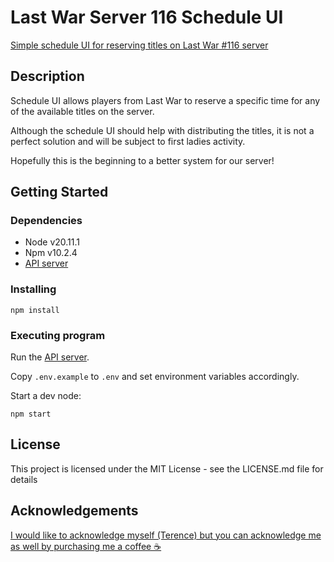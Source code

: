 # Last War Server 116 Schedule UI

[Simple schedule UI for reserving titles on Last War #116 server](https://www.lastwar116.com)

## Description

Schedule UI allows players from Last War to reserve a specific time for any of the available titles on the server.

Although the schedule UI should help with distributing the titles, it is not a perfect solution and will be subject to first ladies activity.

Hopefully this is the beginning to a better system for our server!

## Getting Started

### Dependencies

* Node v20.11.1
* Npm v10.2.4
* [API server](https://github.com/tezhm/last-war-116-api)

### Installing

```
npm install
```

### Executing program

Run the [API server](https://github.com/tezhm/last-war-116-api).

Copy `.env.example` to `.env` and set environment variables accordingly.

Start a dev node:

```
npm start
```

## License

This project is licensed under the MIT License - see the LICENSE.md file for details

## Acknowledgements

[I would like to acknowledge myself (Terence) but you can acknowledge me as well by purchasing me a coffee ☕](https://buymeacoffee.com/tezhm) 
